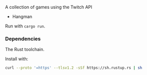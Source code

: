 A collection of games using the Twitch API

- Hangman

Run with `cargo run`.

### Dependencies

The Rust toolchain.

Install with:
```sh
curl --proto '=https' --tlsv1.2 -sSf https://sh.rustup.rs | sh
```
